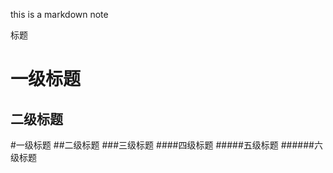 this is a markdown note

标题

一级标题
========

二级标题
-------

#一级标题
##二级标题
###三级标题
####四级标题
#####五级标题
######六级标题